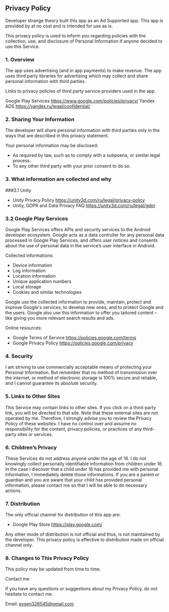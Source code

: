 Privacy Policy  
----------------
  
Developer strange theory built this app as an Ad Supported app. This
app is provided by at no cost and is intended for use as is.


This privacy policy is used to inform you regarding policies with the collection, use, and
disclosure of Personal Information if anyone decided to use this Service.

### 1. Overview  
The app uses advertising (and in app payments) to make revenue. The app uses third party
libraries for advertising which may collect and share personal information with third
parties.


Links to privacy policies of third party service providers used in the app


Google Play Services https://www.google.com/policies/privacy/
Yandex ADS https://yandex.ru/legal/confidential/

### 2. Sharing Your Information  
The developer will share personal information with third parties only in the ways that are
described in this privacy statement.


Your personal information may be disclosed:
* As required by law, such as to comply with a subpoena, or similar legal process.
* To any other third party with your prior consent to do so.

### 3. What information are collected and why  
###3.1 Unity
* Unity Privacy Policy https://unity3d.com/ru/legal/privacy-policy
* Unity, GDPR and Data Privacy FAQ https://unity3d.com/ru/legal/gdpr

### 3.2 Google Play Services  
Google Play Services offers APIs and security services to the Android developer ecosystem.
Google acts as a data controller for any personal data processed in Google Play Services,
and offers user notices and consents about the use of personal data in the service’s user
interface in Android.


Collected informations:
* Device information
* Log information
* Location information
* Unique application numbers
* Local storage
* Cookies and similar technologies


Google use the collected information to provide, maintain, protect and improve Google's
services, to develop new ones, and to protect Google and the users. Google also use this
information to offer you tailored content – like giving you more relevant search results
and ads.


Online resources:
* Google Terms of Service https://policies.google.com/terms
* Google Privacy Policy https://policies.google.com/privacy

### 4. Security  
I am striving to use commercially acceptable means of protecting your Personal
Information. But remember that no method of transmission over the internet, or method of
electronic storage is 100% secure and reliable, and I cannot guarantee its absolute
security.

### 5. Links to Other Sites 
This Service may contain links to other sites. If you click on a third-party link, you
will be directed to that site. Note that these external sites are not operated by me.
Therefore, I strongly advise you to review the Privacy Policy of these websites. I have
no control over and assume no responsibility for the content, privacy policies, or
practices of any third-party sites or services.

### 6. Children’s Privacy  
These Services do not address anyone under the age of 16. I do not knowingly collect
personally identifiable information from children under 16. In the case I discover that
a child under 16 has provided me with personal information, I immediately delete those
informations. If you are a parent or guardian and you are aware that your child has
provided personal information, please contact me so that I will be able to do necessary
actions.

### 7. Distribution  
The only official channel for distribution of this app are:
* Google Play Store https://play.google.com/


Any other mode of distribution is not official and thus, is not maintained by the developer.
This privacy policy is effective to distribution made on official channel only.

### 8. Changes to This Privacy Policy  
This policy may be updated from time to time.

Contact me

If you have any questions or suggestions about my Privacy Policy, do not hesitate to
contact me.

Email: evgen326545@gmail.com
